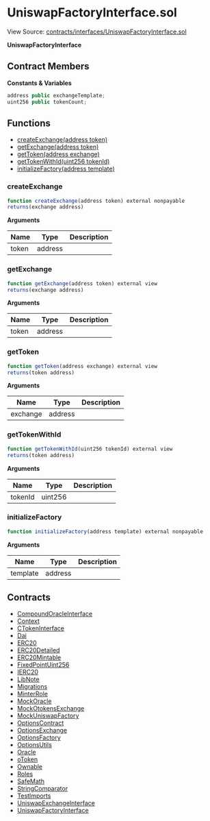 # UniswapFactoryInterface.sol

View Source: [contracts/interfaces/UniswapFactoryInterface.sol](../contracts/interfaces/UniswapFactoryInterface.sol)

**UniswapFactoryInterface**

## Contract Members
**Constants & Variables**

```js
address public exchangeTemplate;
uint256 public tokenCount;

```

## Functions

- [createExchange(address token)](#createexchange)
- [getExchange(address token)](#getexchange)
- [getToken(address exchange)](#gettoken)
- [getTokenWithId(uint256 tokenId)](#gettokenwithid)
- [initializeFactory(address template)](#initializefactory)

### createExchange

```js
function createExchange(address token) external nonpayable
returns(exchange address)
```

**Arguments**

| Name        | Type           | Description  |
| ------------- |------------- | -----|
| token | address |  | 

### getExchange

```js
function getExchange(address token) external view
returns(exchange address)
```

**Arguments**

| Name        | Type           | Description  |
| ------------- |------------- | -----|
| token | address |  | 

### getToken

```js
function getToken(address exchange) external view
returns(token address)
```

**Arguments**

| Name        | Type           | Description  |
| ------------- |------------- | -----|
| exchange | address |  | 

### getTokenWithId

```js
function getTokenWithId(uint256 tokenId) external view
returns(token address)
```

**Arguments**

| Name        | Type           | Description  |
| ------------- |------------- | -----|
| tokenId | uint256 |  | 

### initializeFactory

```js
function initializeFactory(address template) external nonpayable
```

**Arguments**

| Name        | Type           | Description  |
| ------------- |------------- | -----|
| template | address |  | 

## Contracts

* [CompoundOracleInterface](CompoundOracleInterface.md)
* [Context](Context.md)
* [CTokenInterface](CTokenInterface.md)
* [Dai](Dai.md)
* [ERC20](ERC20.md)
* [ERC20Detailed](ERC20Detailed.md)
* [ERC20Mintable](ERC20Mintable.md)
* [FixedPointUint256](FixedPointUint256.md)
* [IERC20](IERC20.md)
* [LibNote](LibNote.md)
* [Migrations](Migrations.md)
* [MinterRole](MinterRole.md)
* [MockOracle](MockCompoundOracle.md)
* [MockOtokensExchange](MockOtokensExchange.md)
* [MockUniswapFactory](MockUniswapFactory.md)
* [OptionsContract](OptionsContract.md)
* [OptionsExchange](OptionsExchange.md)
* [OptionsFactory](OptionsFactory.md)
* [OptionsUtils](OptionsUtils.md)
* [Oracle](Oracle.md)
* [oToken](oToken.md)
* [Ownable](Ownable.md)
* [Roles](Roles.md)
* [SafeMath](SafeMath.md)
* [StringComparator](StringComparator.md)
* [TestImports](TestImports.md)
* [UniswapExchangeInterface](UniswapExchangeInterface.md)
* [UniswapFactoryInterface](UniswapFactoryInterface.md)
